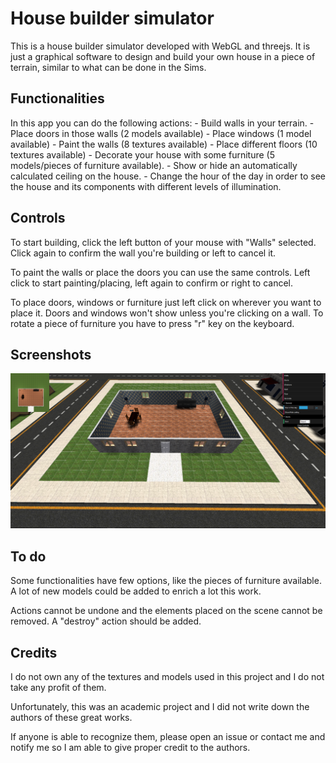 
# House builder simulator
This is a house builder simulator developed with WebGL and threejs. It is just a graphical software to design and build your own house in a piece of terrain, similar to what can be done in the Sims.
<h2>Functionalities</h2>
In this app you can do the following actions:
- Build walls in your terrain.
- Place doors in those walls (2 models available)
- Place windows (1 model available)
- Paint the walls (8 textures available)
- Place different floors (10 textures available)
- Decorate your house with some furniture (5 models/pieces of furniture available).
- Show or hide an automatically calculated ceiling on the house.
- Change the hour of the day in order to see the house and its components with different levels of illumination.
<h2>Controls</h2>
To start building, click the left button of your mouse with "Walls" selected. Click again to confirm the wall you're building or left to cancel it.

To paint the walls or place the doors you can use the same controls. Left click to start painting/placing, left again to confirm or right to cancel.

To place doors, windows or furniture just left click on wherever you want to place it. Doors and windows won't show unless you're clicking on a wall. To rotate a piece of furniture you have to press "r" key on the keyboard.
<h2>Screenshots</h2>

![Screenshot](screenshot.PNG)

<h2>To do</h2>
Some functionalities have few options, like the pieces of furniture available. A lot of new models could be added to enrich a lot this work.

Actions cannot be undone and the elements placed on the scene cannot be removed. A "destroy" action should be added.
<h2>Credits</h2>
I do not own any of the textures and models used in this project and I do not take any profit of them.

Unfortunately, this was an academic project and I did not write down the authors of these great works.

If anyone is able to recognize them, please open an issue or contact me and notify me so I am able to give proper credit to the authors.
